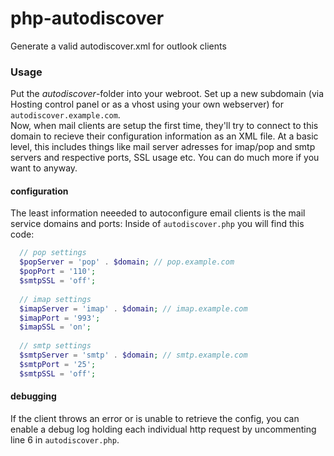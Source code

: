# php-autodiscover
Generate a valid autodiscover.xml for outlook clients

### Usage
Put the *autodiscover*-folder into your webroot. Set up a new subdomain (via Hosting control panel or as a vhost using your own webserver) for `autodiscover.example.com`.  
Now, when mail clients are setup the first time, they'll try to connect to this domain to recieve their configuration information as an XML file. At a basic level, this includes things like mail server adresses for imap/pop and smtp servers and respective ports, SSL usage etc. You can do much more if you want to anyway.  

#### configuration
The least information neeeded to autoconfigure email clients is the mail service domains and ports:
  Inside of `autodiscover.php` you will find this code:
  ```php
    // pop settings
    $popServer = 'pop' . $domain; // pop.example.com
    $popPort = '110';
    $smtpSSL = 'off';
    
    // imap settings
    $imapServer = 'imap' . $domain; // imap.example.com
    $imapPort = '993';
    $imapSSL = 'on';
    
    // smtp settings
    $smtpServer = 'smtp' . $domain; // smtp.example.com
    $smtpPort = '25';
    $smtpSSL = 'off';

  ```

#### debugging
If the client throws an error or is unable to retrieve the config, you can enable a debug log holding each individual http request by uncommenting line 6 in `autodiscover.php`.  
